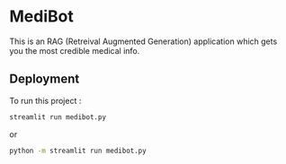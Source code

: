 
# MediBot 

This is an RAG (Retreival Augmented Generation) application which gets you the most credible medical info. 


## Deployment

To run this project :

```bash
streamlit run medibot.py
```

or 

```bash
python -m streamlit run medibot.py
```

